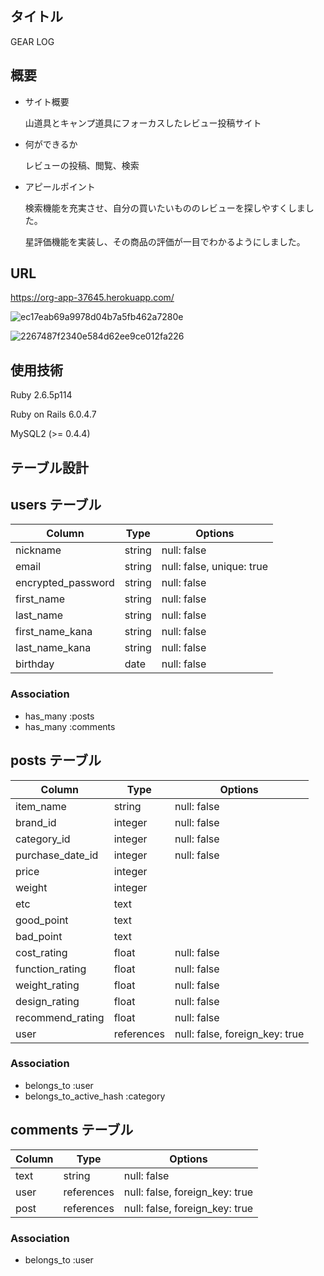 ## タイトル
GEAR LOG


## 概要
 * サイト概要
 
   山道具とキャンプ道具にフォーカスしたレビュー投稿サイト
   
 * 何ができるか
 
   レビューの投稿、閲覧、検索
   
 * アピールポイント
 
   検索機能を充実させ、自分の買いたいもののレビューを探しやすくしました。
   
   星評価機能を実装し、その商品の評価が一目でわかるようにしました。
   

## URL
https://org-app-37645.herokuapp.com/

   

![ec17eab69a9978d04b7a5fb462a7280e](https://user-images.githubusercontent.com/100757861/166178293-3e32b529-8974-4ae9-a4ac-b743d6387afa.jpeg)


![2267487f2340e584d62ee9ce012fa226](https://user-images.githubusercontent.com/100757861/166178448-0f823af1-f3ed-4a2b-b8d4-0282d6fd145d.png)



## 使用技術
Ruby 2.6.5p114

Ruby on Rails 6.0.4.7

MySQL2 (>= 0.4.4)


 
## テーブル設計

## users テーブル

| Column             | Type    | Options                   |
| ------------------ | ------- | ------------------------- |
| nickname           | string  | null: false               |
| email              | string  | null: false, unique: true |
| encrypted_password | string  | null: false               |
| first_name         | string  | null: false               |
| last_name          | string  | null: false               |
| first_name_kana    | string  | null: false               |
| last_name_kana     | string  | null: false               |
| birthday           | date    | null: false               |


### Association

- has_many :posts
- has_many :comments


## posts テーブル

| Column             | Type       | Options                        |
| ------------------ | ---------- | ------------------------------ |
| item_name          | string     | null: false                    |
| brand_id           | integer    | null: false                    |
| category_id        | integer    | null: false                    |
| purchase_date_id   | integer    | null: false                    |
| price              | integer    |                                |
| weight             | integer    |                                |
| etc                | text       |                                |
| good_point         | text       |                                |
| bad_point          | text       |                                |
| cost_rating        | float      | null: false                    |
| function_rating    | float      | null: false                    |
| weight_rating      | float      | null: false                    |
| design_rating      | float      | null: false                    |
| recommend_rating   | float      | null: false                    |
| user               | references | null: false, foreign_key: true |



### Association

- belongs_to :user
- belongs_to_active_hash :category

## comments テーブル

| Column      | Type       | Options                        |
| ----------- | ---------- | ------------------------------ |
| text        | string     | null: false                    |
| user        | references | null: false, foreign_key: true |
| post        | references | null: false, foreign_key: true |


### Association

- belongs_to :user
